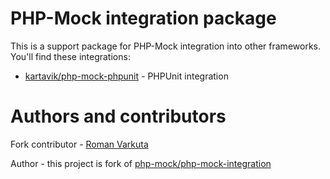 # PHP-Mock integration package

This is a support package for PHP-Mock integration into other frameworks.
You'll find these integrations:

- [kartavik/php-mock-phpunit](https://github.com/php-mock/php-mock-phpunit) - PHPUnit integration

# Authors and contributors

Fork contributor - [Roman Varkuta](mailto:roman.varkuta@gmail.com)

Author - this project is fork of [php-mock/php-mock-integration](https://github.com/php-mock/php-mock-integration)
